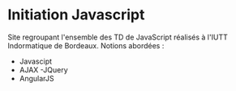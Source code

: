 # Initiation Javascript
Site regroupant l'ensemble des TD de JavaScript réalisés  à l'IUTT Indormatique de Bordeaux.
Notions abordées : 
 - Javascipt
 - AJAX
 -JQuery
 - AngularJS
